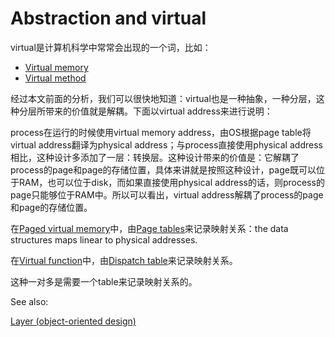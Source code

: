# Abstraction and virtual

virtual是计算机科学中常常会出现的一个词，比如：

- [Virtual memory](https://en.wikipedia.org/wiki/Virtual_memory)
- [Virtual method](https://en.wikipedia.org/wiki/Virtual_function)

经过本文前面的分析，我们可以很快地知道：virtual也是一种抽象，一种分层，这种分层所带来的价值就是解耦。下面以virtual address来进行说明：

process在运行的时候使用virtual memory address，由OS根据page table将virtual address翻译为physical address；与process直接使用physical address相比，这种设计多添加了一层：转换层。这种设计带来的价值是：它解耦了process的page和page的存储位置，具体来讲就是按照这种设计，page既可以位于RAM，也可以位于disk，而如果直接使用physical address的话，则process的page只能够位于RAM中。所以可以看出，virtual address解耦了process的page和page的存储位置。

在[Paged virtual memory](https://en.wikipedia.org/wiki/Virtual_memory#Paged_virtual_memory)中，由[Page tables](https://en.wikipedia.org/wiki/Page_table)来记录映射关系：the data structures maps linear to physical addresses.

在[Virtual function](https://en.wikipedia.org/wiki/Virtual_function)中，由[Dispatch table](https://en.wikipedia.org/wiki/Dispatch_table)来记录映射关系。

这种一对多是需要一个table来记录映射关系的。

See also:

[Layer (object-oriented design)](https://en.wikipedia.org/wiki/Layer_(object-oriented_design))